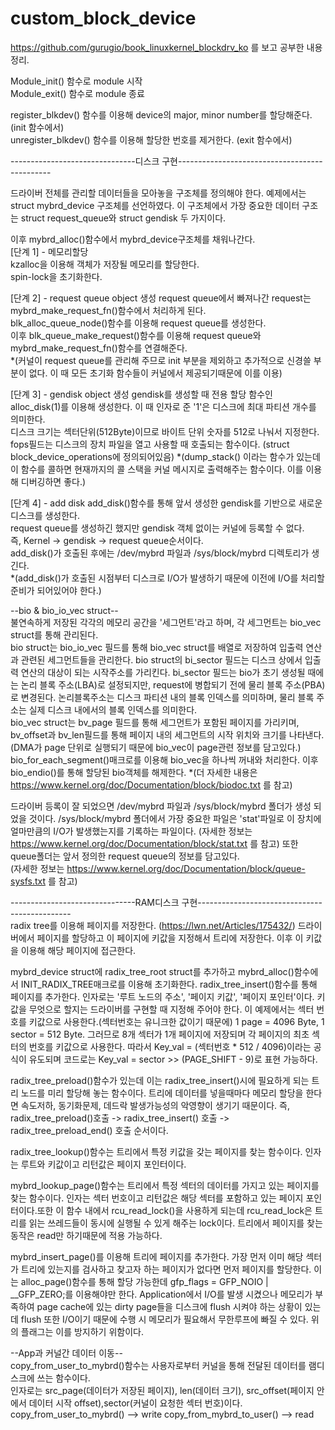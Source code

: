 # custom_block_device

https://github.com/gurugio/book_linuxkernel_blockdrv_ko 를 보고 공부한 내용 정리.

Module_init() 함수로 module 시작                                                                                                      
Module_exit() 함수로 module 종료

register_blkdev() 함수를 이용해 device의 major, minor  number를 할당해준다. (init 함수에서)                                                                 
unregister_blkdev() 함수를 이용해 할당한 번호를 제거한다. (exit 함수에서)

-------------------------------디스크 구현----------------------------------------------

드라이버 전체를 관리할 데이터들을 모아놓을 구조체를 정의해야 한다.
예제에서는 struct mybrd_device 구조체를 선언하였다.
이 구조체에서 가장 중요한 데이터 구조는 struct request_queue와 struct gendisk 두 가지이다.

이후 mybrd_alloc()함수에서 mybrd_device구조체를 채워나간다.                                                                                                                
[단계 1] - 메모리할당                                                                                                                                   
kzalloc을 이용해 객체가 저장될 메모리를 할당한다.                                                                                                                   
spin-lock을 초기화한다.  

[단계 2] - request queue object 생성
request queue에서 빠져나간 request는 mybrd_make_request_fn()함수에서 처리하게 된다.                                                    
blk_alloc_queue_node()함수를 이용해 request queue를 생성한다.                                                                                           
이후 blk_queue_make_request()함수를 이용해 request queue와 mybrd_make_request_fn()함수를 연결해준다.                                                 
*(커널이 request queue를 관리해 주므로 init 부분을 제외하고 추가적으로 신경쓸 부분이 없다. 이 때 모든 초기화 함수들이 커널에서 제공되기때문에 이를 이용)

[단계 3] - gendisk object 생성
gendisk를 생성할 때 전용 할당 함수인 alloc_disk(1)를 이용해 생성한다. 이 때 인자로 준 '1'은 디스크에 최대 파티션 개수를 의미한다.                                                     
디스크 크기는 섹터단위(512Byte)이므로 바이트 단위 숫자를 512로 나눠서 지정한다.
fops필드는 디스크의 장치 파일을 열고 사용할 때 호출되는 함수이다. (struct block_device_operations에 정의되어있음)
*(dump_stack() 이라는 함수가 있는데 이 함수를 콜하면 현재까지의 콜 스택을 커널 메시지로 출력해주는 함수이다. 이를 이용해 디버깅하면 좋다.)

[단계 4] - add disk
add_disk()함수를 통해 앞서 생성한 gendisk를 기반으로 새로운 디스크를 생성한다.                                                
request queue를 생성하긴 했지만 gendisk 객체 없이는 커널에 등록할 수 없다.                                  
즉, Kernel -> gendisk -> request queue순서이다.                                              
add_disk()가 호출된 후에는 /dev/mybrd 파일과 /sys/block/mybrd 디렉토리가 생긴다.                                        
*(add_disk()가 호출된 시점부터 디스크로 I/O가 발생하기 때문에 이전에 I/O를 처리할 준비가 되어있어야 한다.)               



--bio & bio_io_vec struct--                                                    
불연속하게 저장된 각각의 메모리 공간을 '세그먼트'라고 하며, 각 세그먼트는 bio_vec struct를 통해 관리된다.                  
bio struct는 bio_io_vec 필드를 통해 bio_vec struct를 배열로 저장하여 입출력 연산과 관련된 세그먼트들을 관리한다.
bio struct의 bi_sector 필드는 디스크 상에서 입출력 연산의 대상이 되는 시작주소를 가리킨다. bi_sector 필드는 bio가 초기 생성될 때에는 논리 블록 주소(LBA)로 설정되지만, request에 병합되기 전에 물리 블록 주소(PBA)로 변경된다. 논리블록주소는 디스크 파티션 내의 블록 인덱스를 의미하며, 물리 블록 주소는 실제 디스크 내에서의 블록 인덱스를 의미한다.                                                                                  
bio_vec struct는 bv_page 필드를 통해 세그먼트가 포함된 페이지를 가리키며, bv_offset과 bv_len필드를 통해 페이지 내의 세그먼트의 시작 위치와 크기를 나타낸다.(DMA가 page 단위로 실행되기 때문에 bio_vec이 page관련 정보를 담고있다.)
bio_for_each_segment()매크로를 이용해 bio_vec을 하나씩 꺼내와 처리한다. 이후 bio_endio()를 통해 할당된 bio객체를 해제한다.
*(더 자세한 내용은  https://www.kernel.org/doc/Documentation/block/biodoc.txt 를 참고)




드라이버 등록이 잘 되었으면 /dev/mybrd 파일과 /sys/block/mybrd 폴더가 생성 되었을 것이다.
/sys/block/mybrd 폴더에서 가장 중요한 파일은 'stat'파일로 이 장치에 얼마만큼의 I/O가 발생했는지를 기록하는 파일이다.
(자세한 정보는 https://www.kernel.org/doc/Documentation/block/stat.txt 를 참고)
또한 queue폴더는 앞서 정의한 request queue의 정보를 담고있다.         
(자세한 정보는 https://www.kernel.org/doc/Documentation/block/queue-sysfs.txt 를 참고)



-------------------------------RAM디스크 구현----------------------------------------------                                            
radix tree를 이용해 페이지를 저장한다. (https://lwn.net/Articles/175432/)
드라이버에서 페이지를 할당하고 이 페이지에 키값을 지정해서 트리에 저장한다. 이후 이 키값을 이용해 해당 페이지에 접근한다.

mybrd_device struct에 radix_tree_root struct를 추가하고 mybrd_alloc()함수에서 INIT_RADIX_TREE매크로를 이용해 초기화한다.
radix_tree_insert()함수를 통해 페이지를 추가한다. 인자로는 '루트 노드의 주소', '페이지 키값', '페이지 포인터'이다.
키값을 무엇으로 할지는 드라이버를 구현할 때 지정해 주어야 한다. 이 예제에서는 섹터 번호를 키값으로 사용한다.(섹터번호는 유니크한 값이기 때문에)
1 page = 4096 Byte, 1 sector = 512 Byte. 그러므로 8개 섹터가 1개 페이지에 저장되며 각 페이지의 최초 섹터의 번호를 키값으로 사용한다.
따라서 Key_val = (섹터번호 * 512 / 4096)이라는 공식이 유도되며 코드로는 Key_val = sector >> (PAGE_SHIFT - 9)로 표현 가능하다.

radix_tree_preload()함수가 있는데 이는 radix_tree_insert()시에 필요하게 되는 트리 노드를 미리 할당해 놓는 함수이다.
트리에 데이터를 넣을때마다 메모리 할당을 한다면 속도저하, 동기화문제, 데드락 발생가능성의 악영향이 생기기 때문이다.
즉, radix_tree_preload()호출 -> radix_tree_insert() 호출 -> radix_tree_preload_end() 호출 순서이다.

radix_tree_lookup()함수는 트리에서 특정 키값을 갖는 페이지를 찾는 함수이다. 인자는 루트와 키값이고 리턴값은 페이지 포인터이다.

mybrd_lookup_page()함수는 트리에서 특정 섹터의 데이터를 가지고 있는 페이지를 찾는 함수이다. 인자는 섹터 번호이고 리턴값은 해당 섹터를 포함하고 있는 페이지 포인터이다.또한 이 함수 내에서 rcu_read_lock()을 사용하게 되는데 rcu_read_lock은 트리를 읽는 쓰레드들이 동시에 실행될 수 있게 해주는 lock이다.
트리에서 페이지를 찾는 동작은 read만 하기때문에 적용 가능하다.

mybrd_insert_page()를 이용해 트리에 페이지를 추가한다. 가장 먼저 이미 해당 섹터가 트리에 있는지를 검사하고 찾고자 하는 페이지가 없다면 먼저 페이지를 할당한다. 이는 alloc_page()함수를 통해 할당 가능한데 gfp_flags = GFP_NOIO | __GFP_ZERO;를 이용해야만 한다. Application에서 I/O를 발생 시켰으나 메모리가 부족하여 page cache에 있는 dirty page들을 디스크에 flush 시켜야 하는 상황이 있는데 flush 또한 I/O이기 때문에 수행 시 메모리가 필요해서 무한루프에 빠질 수 있다. 위의 플래그는 이를 방지하기 위함이다.

--App과 커널간 데이터 이동--                                                                                                       
copy_from_user_to_mybrd()함수는 사용자로부터 커널을 통해 전달된 데이터를 램디스크에 쓰는 함수이다.                                    
인자로는 src_page(데이터가 저장된 페이지), len(데이터 크기), src_offset(페이지 안에서 데이터 시작 offset),sector(커널이 요청한 섹터 번호)이다.
copy_from_user_to_mybrd() --> write
copy_from_mybrd_to_user() --> read




















